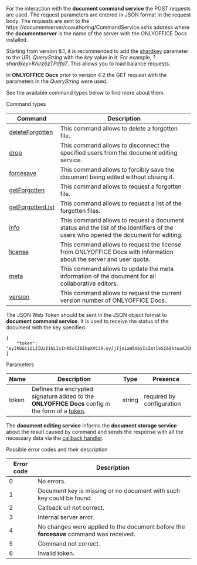 For the interaction with the **document command service** the POST requests are used. The request parameters are entered in JSON format in the request body. The requests are sent to the https\://documentserver/coauthoring/CommandService.ashx address where the **documentserver** is the name of the server with the ONLYOFFICE Docs installed.

Starting from version 8.1, it is recommended to add the [shardkey](/editors/howitworks#shardkey) parameter to the URL *QueryString* with the *key* value in it. For example, *?shardkey=Khirz6zTPdfd7*. This allows you to load balance requests.

In **ONLYOFFICE Docs** prior to version 4.2 the GET request with the parameters in the *QueryString* were used.

See the available command types below to find more about them.

Command types

| Command                                               | Description                                                                                                                        |
| ----------------------------------------------------- | ---------------------------------------------------------------------------------------------------------------------------------- |
| [deleteForgotten](/editors/command/deleteforgotten)   | This command allows to delete a forgotten file.                                                                                    |
| [drop](/editors/command/drop)                         | This command allows to disconnect the specified users from the document editing service.                                           |
| [forcesave](/editors/command/forcesave)               | This command allows to forcibly save the document being edited without closing it.                                                 |
| [getForgotten](/editors/command/getforgotten)         | This command allows to request a forgotten file.                                                                                   |
| [getForgottenList](/editors/command/getforgottenlist) | This command allows to request a list of the forgotten files.                                                                      |
| [info](/editors/command/info)                         | This command allows to request a document status and the list of the identifiers of the users who opened the document for editing. |
| [license](/editors/command/license)                   | This command allows to request the license from ONLYOFFICE Docs with information about the server and user quota.                  |
| [meta](/editors/command/meta)                         | This command allows to update the meta information of the document for all collaborative editors.                                  |
| [version](/editors/command/version)                   | This command allows to request the current version number of ONLYOFFICE Docs.                                                      |

The JSON Web Token should be sent in the JSON object format to **document command service**. It is used to receive the status of the document with the key specified.

```
{
    "token": "eyJhbGciOiJIUzI1NiIsInR5cCI6IkpXVCJ9.eyJjIjoiaW5mbyIsImtleSI6IktoaXJ6NnpUUGRmZDcifQ.r_6sThjFABsHMNHhkVdHDSz4jwkbXRQNYdvawkBGJgg"
}
```

Parameters

| Name  | Description                                                                                                                        | Type   | Presence                  |
| ----- | ---------------------------------------------------------------------------------------------------------------------------------- | ------ | ------------------------- |
| token | Defines the encrypted signature added to the **ONLYOFFICE Docs** config in the form of a [token](/editors/signature/body#command). | string | required by configuration |

The **document editing service** informs the **document storage service** about the result caused by command and sends the response with all the necessary data via the [callback handler](/editors/callback).

Possible error codes and their description

| Error code | Description                                                                            |
| ---------- | -------------------------------------------------------------------------------------- |
| 0          | No errors.                                                                             |
| 1          | Document key is missing or no document with such key could be found.                   |
| 2          | Callback url not correct.                                                              |
| 3          | Internal server error.                                                                 |
| 4          | No changes were applied to the document before the **forcesave** command was received. |
| 5          | Command not correct.                                                                   |
| 6          | Invalid token.                                                                         |
